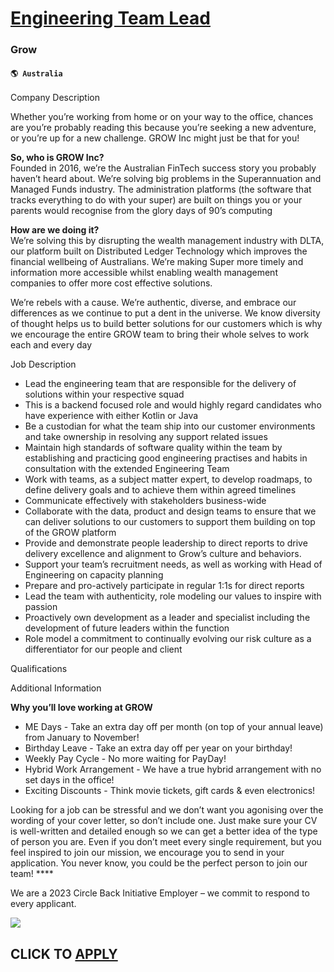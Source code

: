 # [Engineering Team Lead](https://www.remotewlb.com/apply/engineering-team-lead-82496)  
### Grow  
#### `🌎 Australia`  
  
  

Company Description

Whether you’re working from home or on your way to the office, chances are you’re probably reading this because you’re seeking a new adventure, or you’re up for a new challenge. GROW Inc might just be that for you!

**So, who is GROW Inc?**  
Founded in 2016, we’re the Australian FinTech success story you probably haven’t heard about. We’re solving big problems in the Superannuation and Managed Funds industry. The administration platforms (the software that tracks everything to do with your super) are built on things you or your parents would recognise from the glory days of 90’s computing

 **How are we doing it?**  
We’re solving this by disrupting the wealth management industry with DLTA, our platform built on Distributed Ledger Technology which improves the financial wellbeing of Australians. We’re making Super more timely and information more accessible whilst enabling wealth management companies to offer more cost effective solutions.

We’re rebels with a cause. We’re authentic, diverse, and embrace our differences as we continue to put a dent in the universe. We know diversity of thought helps us to build better solutions for our customers which is why we encourage the entire GROW team to bring their whole selves to work each and every day

  
  

Job Description

  * Lead the engineering team that are responsible for the delivery of solutions within your respective squad
  * This is a backend focused role and would highly regard candidates who have experience with either Kotlin or Java
  * Be a custodian for what the team ship into our customer environments and take ownership in resolving any support related issues
  * Maintain high standards of software quality within the team by establishing and practicing good engineering practises and habits in consultation with the extended Engineering Team
  * Work with teams, as a subject matter expert, to develop roadmaps, to define delivery goals and to achieve them within agreed timelines
  * Communicate effectively with stakeholders business-wide
  * Collaborate with the data, product and design teams to ensure that we can deliver solutions to our customers to support them building on top of the GROW platform
  * Provide and demonstrate people leadership to direct reports to drive delivery excellence and alignment to Grow’s culture and behaviors.
  * Support your team’s recruitment needs, as well as working with Head of Engineering on capacity planning 
  * Prepare and pro-actively participate in regular 1:1s for direct reports
  * Lead the team with authenticity, role modeling our values to inspire with passion
  * Proactively own development as a leader and specialist including the development of future leaders within the function
  * Role model a commitment to continually evolving our risk culture as a differentiator for our people and client

  
  

Qualifications

  
  

Additional Information

 **Why you’ll love working at GROW**

  * ME Days - Take an extra day off per month (on top of your annual leave) from January to November!
  * Birthday Leave - Take an extra day off per year on your birthday!
  * Weekly Pay Cycle - No more waiting for PayDay!
  * Hybrid Work Arrangement - We have a true hybrid arrangement with no set days in the office!
  * Exciting Discounts - Think movie tickets, gift cards & even electronics!

Looking for a job can be stressful and we don’t want you agonising over the wording of your cover letter, so don’t include one. Just make sure your CV is well-written and detailed enough so we can get a better idea of the type of person you are. Even if you don’t meet every single requirement, but you feel inspired to join our mission, we encourage you to send in your application. You never know, you could be the perfect person to join our team! ****

We are a 2023 Circle Back Initiative Employer – we commit to respond to every applicant.

![](https://remotive.com/job/track/1903268/blank.gif?source=public_api)  
## CLICK TO [APPLY](https://www.remotewlb.com/apply/engineering-team-lead-82496)

